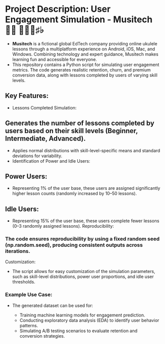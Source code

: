 # Project Description: User Engagement Simulation - Musitech 🎼🎼 🎹🎸🎤♯♭
- **Musitech** is a fictional global EdTech company providing online ukulele lessons through a multiplatform experience on Android, iOS, Mac, and Windows. Combining technology and expert guidance, Musitech makes learning fun and accessible for everyone.
- This repository contains a Python script for simulating user engagement metrics. The code generates realistic retention, churn, and premium conversion data, along with lessons completed by users of varying skill levels.

## Key Features:
- Lessons Completed Simulation:

## Generates the number of lessons completed by users based on their skill levels (Beginner, Intermediate, Advanced).
- Applies normal distributions with skill-level-specific means and standard deviations for variability.
- Identification of Power and Idle Users:

## Power Users: 
- Representing 1% of the user base, these users are assigned significantly higher lesson counts (randomly increased by 10–50 lessons).
## Idle Users: 
- Representing 15% of the user base, these users complete fewer lessons (0–3 randomly assigned lessons).
Reproducibility:

### The code ensures reproducibility by using a fixed random seed (np.random.seed), producing consistent outputs across iterations.
Customization:

- The script allows for easy customization of the simulation parameters, such as skill-level distributions, power user proportions, and idle user thresholds.
### Example Use Case:
- The generated dataset can be used for:

  - Training machine learning models for engagement prediction.
  - Conducting exploratory data analysis (EDA) to identify user behavior patterns.
  - Simulating A/B testing scenarios to evaluate retention and conversion strategies.
